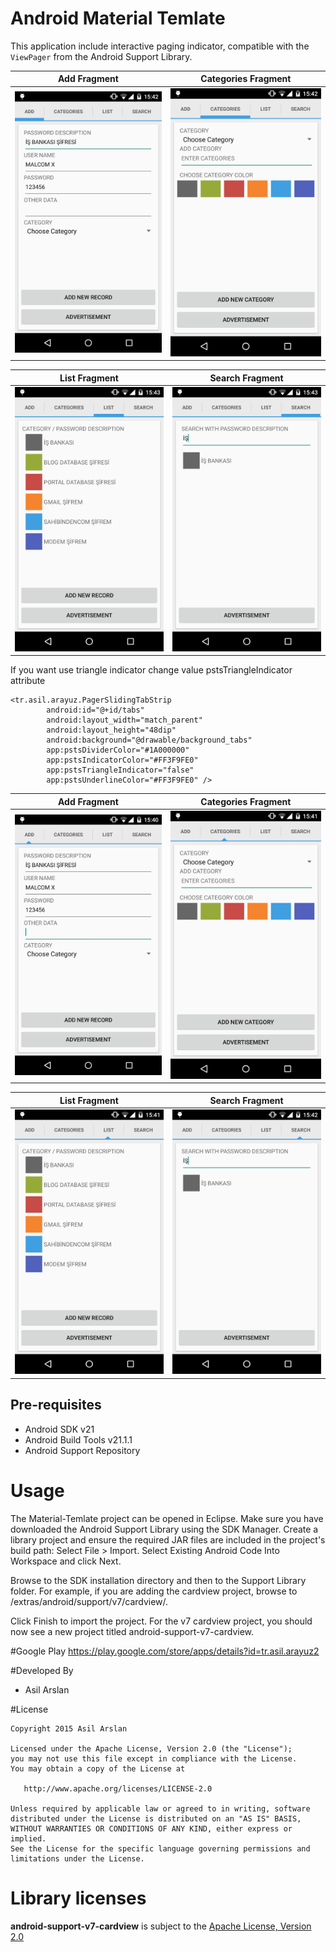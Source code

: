 # Android Material Temlate

This application include interactive paging indicator, compatible with the `ViewPager` from the Android Support Library. 

| Add Fragment          | Categories Fragment             | 
|:-----------------------------:|:-----------------------------:|
| ![Android Material Temlate Screenshot 1](https://raw.githubusercontent.com/asilarslan/Material-Temlate/master/screenshots/add-rectangle.png)              | ![Android Material Temlate Screenshot 2](https://raw.githubusercontent.com/asilarslan/Material-Temlate/master/screenshots/category-rectangle.png)| 

| List Fragment          | Search Fragment             | 
|:-----------------------------:|:-----------------------------:|
| ![Android Material Temlate Screenshot 3](https://raw.githubusercontent.com/asilarslan/Material-Temlate/master/screenshots/list-rectangle.png)| ![Android Material Temlate Screenshot 4](https://raw.githubusercontent.com/asilarslan/Material-Temlate/master/screenshots/search-rectangle.png)| 
If you want use triangle indicator change value pstsTriangleIndicator attribute

    <tr.asil.arayuz.PagerSlidingTabStrip
            android:id="@+id/tabs"
            android:layout_width="match_parent"
            android:layout_height="48dip"
            android:background="@drawable/background_tabs"
            app:pstsDividerColor="#1A000000"
            app:pstsIndicatorColor="#FF3F9FE0"
            app:pstsTriangleIndicator="false"
            app:pstsUnderlineColor="#FF3F9FE0" />

| Add Fragment          | Categories Fragment             | 
|:-----------------------------:|:-----------------------------:|
| ![Android Material Temlate Screenshot 1](https://raw.githubusercontent.com/asilarslan/Material-Temlate/master/screenshots/add-triangle.png)              | ![Android Material Temlate Screenshot 2](https://raw.githubusercontent.com/asilarslan/Material-Temlate/master/screenshots/categories-triangle.png)| 

| List Fragment          | Search Fragment             | 
|:-----------------------------:|:-----------------------------:|
| ![Android Material Temlate Screenshot 3](https://raw.githubusercontent.com/asilarslan/Material-Temlate/master/screenshots/list-triangle.png)| ![Android Material Temlate Screenshot 4](https://raw.githubusercontent.com/asilarslan/Material-Temlate/master/screenshots/search-triangle.png)| 


Pre-requisites
--------------

- Android SDK v21
- Android Build Tools v21.1.1
- Android Support Repository


# Usage

The Material-Temlate project can be opened in Eclipse.
Make sure you have downloaded the Android Support Library using the SDK Manager.
Create a library project and ensure the required JAR files are included in the project's build path:
Select File > Import.
Select Existing Android Code Into Workspace and click Next.

Browse to the SDK installation directory and then to the Support Library folder. For example, if you are adding the cardview project, browse to /extras/android/support/v7/cardview/.

Click Finish to import the project. For the v7 cardview project, you should now see a new project titled android-support-v7-cardview.

#Google Play
https://play.google.com/store/apps/details?id=tr.asil.arayuz2

#Developed By

* Asil Arslan 


#License

    Copyright 2015 Asil Arslan

    Licensed under the Apache License, Version 2.0 (the "License");
    you may not use this file except in compliance with the License.
    You may obtain a copy of the License at

       http://www.apache.org/licenses/LICENSE-2.0

    Unless required by applicable law or agreed to in writing, software
    distributed under the License is distributed on an "AS IS" BASIS,
    WITHOUT WARRANTIES OR CONDITIONS OF ANY KIND, either express or implied.
    See the License for the specific language governing permissions and
    limitations under the License.

Library licenses
================

__android-support-v7-cardview__ is subject to the [Apache License, Version 2.0][1]

[1]: http://apache.org/licenses/LICENSE-2.0.html

